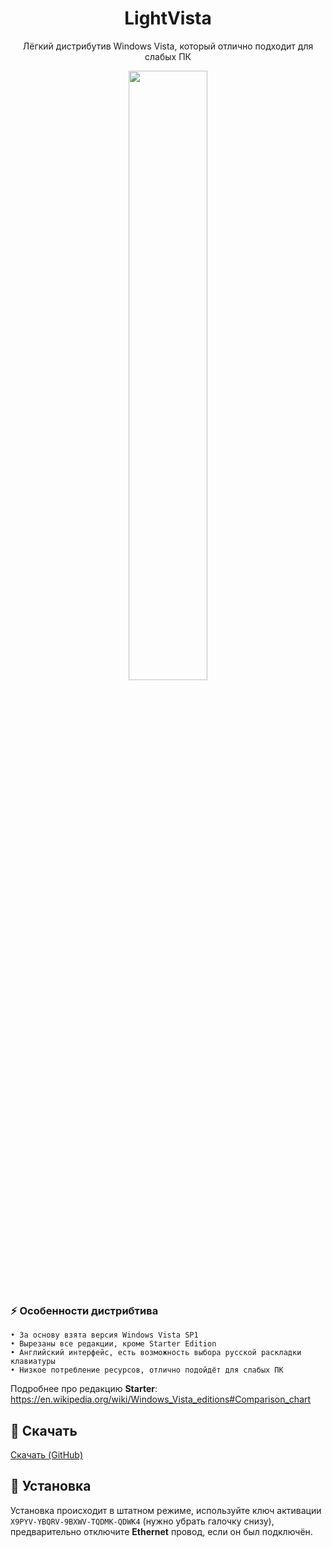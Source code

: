 <h1 align="center">LightVista</h1>
<p align="center">Лёгкий дистрибутив Windows Vista, который отлично подходит для слабых ПК</p>
<div align="center">
<img src="https://user-images.githubusercontent.com/79802366/208661528-f18ddd80-bb96-4d9f-ad6a-efff6ef36c90.png" width="50%" height="50%" align="center">
</div>

### :zap: Особенности дистрибтива
    • За основу взята версия Windows Vista SP1
    • Вырезаны все редакции, кроме Starter Edition
    • Английский интерфейс, есть возможность выбора русской раскладки клавиатуры
    • Низкое потребление ресурсов, отлично подойдёт для слабых ПК
    
Подробнее про редакцию **Starter**: https://en.wikipedia.org/wiki/Windows_Vista_editions#Comparison_chart

## :floppy_disk: Скачать
<a href="https://github.com/UnSkillTeam/LightVista/releases/tag/Release">Скачать (GitHub)</a>

## :dvd: Установка
Установка происходит в штатном режиме, используйте ключ активации `X9PYV-YBQRV-9BXWV-TQDMK-QDWK4` (нужно убрать галочку снизу), предварительно отключите **Ethernet** провод, если он был подключён.
